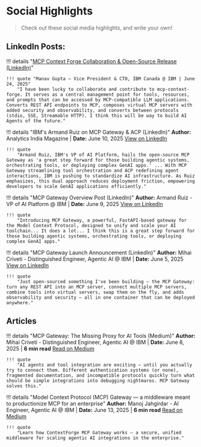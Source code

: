 # Social Highlights

> Check out these social media highlights, and write your own!

## LinkedIn Posts:

!!! details "[MCP Context Forge Collaboration & Open-Source Release (LinkedIn)](https://www.linkedin.com/posts/mgupta76_github-ibmmcp-context-forge-a-model-context-activity-7340773401583632384-ZiLi)"

    !!! quote "Manav Gupta – Vice President & CTO, IBM Canada @ IBM | June 24, 2025"
        "I have been lucky to collaborate and contribute to mcp-context-forge. It serves as a central management point for tools, resources, and prompts that can be accessed by MCP-compatible LLM applications. Converts REST API endpoints to MCP, composes virtual MCP servers with added security and observability, and converts between protocols (stdio, SSE, Streamable HTTP). I think this will be way to build AI Agents of the future."

!!! details "IBM's Armand Ruiz on MCP Gateway & ACP (LinkedIn)"
    **Author:** Analytics India Magazine | **Date:** June 10, 2025
    [View on LinkedIn](https://www.linkedin.com/posts/analytics-india-magazine_armand-ruiz-ibms-vp-of-ai-platform-hails-activity-7338162493652946962-AF9J)

    !!! quote
        "Armand Ruiz, IBM's VP of AI Platform, hails the open-source MCP Gateway as 'a great step forward for those building agentic systems, orchestrating tools, or deploying complex GenAI apps.' ... With MCP Gateway streamlining tool orchestration and ACP redefining agent interactions, IBM is pushing to standardize AI infrastructure. As Ruiz emphasizes, this dual approach reduces deployment friction, empowering developers to scale GenAI applications efficiently."

!!! details "MCP Gateway Overview Post (LinkedIn)"
    **Author:** Armand Ruiz - VP of AI Platform @ IBM | **Date:** June 9, 2025 [View on LinkedIn](https://www.linkedin.com/posts/armand-ruiz_introducing-mcp-gateway-a-powerful-fastapi-based-activity-7337795898988482561-G6S1)

    !!! quote
        "Introducing MCP Gateway, a powerful, FastAPI-based gateway for the Model Context Protocol, designed to unify and scale your AI toolchain... It does a lot... I think this is a great step forward for those building agentic systems, orchestrating tools, or deploying complex GenAI apps."

!!! details "MCP Gateway Launch Announcement (LinkedIn)"
    **Author:** Mihai Criveti - Distinguished Engineer, Agentic AI @ IBM | **Date:** June 5, 2025
    [View on LinkedIn](https://www.linkedin.com/posts/crivetimihai_ibm-opensource-mcp-activity-7335982903681581056-29Oc)

    !!! quote
        "Just open-sourced something I've been building – the MCP Gateway: turn any REST API into an MCP server, connect multiple MCP servers, combine tools into virtual servers, swap them on the fly, and adds observability and security – all in one container that can be deployed anywhere."

## Articles

!!! details "MCP Gateway: The Missing Proxy for AI Tools (Medium)"
    **Author:** Mihai Criveti - Distinguished Engineer, Agentic AI @ IBM | **Date:** June 8, 2025 | **6 min read**
    [Read on Medium](https://medium.com/@crivetimihai/mcp-gateway-the-missing-proxy-for-ai-tools-2b16d3b018d5)

    !!! quote
        "AI agents and tool integration are exciting — until you actually try to connect them. Different authentication systems (or none), fragmented documentation, and incompatible protocols quickly turn what should be simple integrations into debugging nightmares. MCP Gateway solves this."

!!! details "Model Context Protocol (MCP) Gateway — a middleware meant to productionize MCP for an enterprise"
    **Author:** Manoj Jahgirdar - AI Engineer, Agentic AI @ IBM | **Date:** June 13, 2025 | **6 min read**
    [Read on Medium](https://medium.com/@manojjahgirdar/model-context-protocol-mcp-gateway-a-middleware-meant-to-productionize-mcp-for-an-enterprise-bbdb2bc350be)

    !!! quote
        "Learn how ContextForge MCP Gateway works — a secure, unified middleware for scaling agentic AI integrations in the enterprise."
